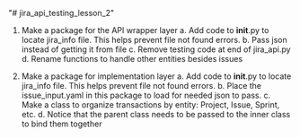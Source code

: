 "# jira_api_testing_lesson_2" 

1) Make a package for the API wrapper layer
  a. Add code to __init__.py to locate jira_info file.  This helps prevent file not found errors.
  b. Pass json instead of getting it from file
  c. Remove testing code at end of jira_api.py
  d. Rename functions to handle other entities besides issues
 
2) Make a package for implementation layer
  a. Add code to __init__.py to locate jira_info file.  This helps prevent file not found errors.
  b. Place the issue_input.yaml in this package to load for needed json to pass.
  c. Make a class to organize transactions by entity:  Project, Issue, Sprint, etc.
  d. Notice that the parent class needs to be passed to the inner class to bind them together
  
